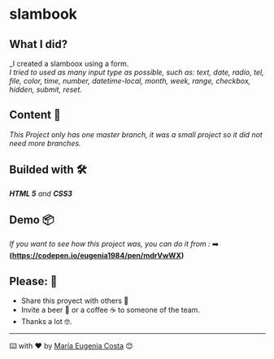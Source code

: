 # slambook

## What I did?
_I created a slamboox using a form. <br/> 
_I tried to used as many input type as possible, such as: text, date, radio, tel, file, color, time, number, datetime-local, month, week, range, checkbox, hidden, submit, reset._

## Content 🚀
_This Project only has one master branch, it was a small project so it did not need more branches._

## Builded with 🛠️
_**HTML 5** and **CSS3**_

## Demo 📦
_If you want to see how this project was, you can do it from :_
:arrow_right: **(https://codepen.io/eugenia1984/pen/mdrVwWX)**

## Please: 🎁

* Share this proyect with others 📢
* Invite a beer 🍺 or a coffee ☕  to someone of the team. 
* Thanks a lot 🤓.


---
⌨️ with ❤️ by [María Eugenia Costa](https://github.com/eugenia1984) 😊

